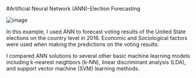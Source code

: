 #Artificial Neural Network (ANN)-Election Forecasting

![image](https://raw.githubusercontent.com/jennyiskezhen/ANN-example/blob/main/image.png)

In this example, I used ANN to forecast voting results of the United State elections on the country level in 2016. Economic and Sociological factors were used when making the predictions on the voting results. 

I compared ANN solutions to several other basic machine learning models including k-nearest neighbors (k-NN), linear discriminant analysis (LDA), and support vector machine (SVM) learning methods.